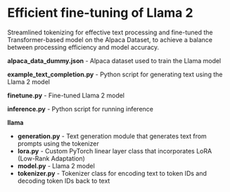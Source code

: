 # Efficient fine-tuning of Llama 2

Streamlined tokenizing for effective text processing and fine-tuned the Transformer-based model on the Alpaca Dataset, to achieve a balance between processing efficiency and model accuracy.

**alpaca_data_dummy.json** - Alpaca dataset used to train the Llama model

**example_text_completion.py** - Python script for generating text using the Llama 2 model

**finetune.py** - Fine-tuned Llama 2 model

**inference.py** - Python script for running inference

**llama**
- **generation.py** - Text generation module that generates text from prompts using the tokenizer
- **lora.py** - Custom PyTorch linear layer class that incorporates LoRA (Low-Rank Adaptation)
- **model.py** - Llama 2 model
- **tokenizer.py** - Tokenizer class for encoding text to token IDs and decoding token IDs back to text
